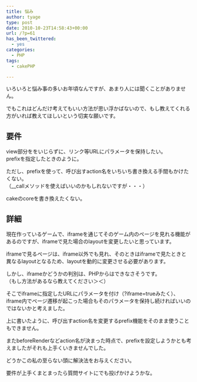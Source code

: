 ```yaml
---
title: 悩み
author: tyage
type: post
date: 2010-10-23T14:58:43+00:00
url: /?p=61
has_been_twittered:
  - yes
categories:
  - PHP
tags:
  - cakePHP

---
```

<p>いろいろと悩み事の多いお年頃なんですが、あまり人には聞くことがありません。</p>
<p>でもこれはどんだけ考えてもいい方法が思い浮かばないので、もし教えてくれる方がいれば教えてほしいという切実な願いです。</p>
<h2>要件</h2>
<p>view部分ををいじらずに、リンク等URLにパラメータを保持したい。<br />
prefixを指定したときのように。</p>
<p>ただし、prefixを使って、呼び出すaction名をいちいち書き換える手間もかけたくない。<br />
（__callメソッドを使えばいいのかもしれないですが・・・）</p>
<p>cakeのcoreを書き換えたくない。</p>
<h2>詳細</h2>
<p>現在作っているゲームで、iframeを通じてそのゲーム内のページを見れる機能があるのですが、iframeで見た場合のlayoutを変更したいと思っています。</p>
<p>iframeで見るページは、iframe以外でも見れ、そのときはiframeで見たときと異なるlayoutとなるため、layoutを動的に変更させる必要があります。</p>
<p>しかし、iframeかどうかの判別は、PHPからはできなさそうです。<br />
（もし方法があるなら教えてください＞＜）</p>
<p>そこでiframeに指定したURLにパラメータを付け（?iframe=trueみたく）、iframe内でページ遷移が起こった場合もそのパラメータを保持し続ければいいのではないかと考えました。</p>
<p>上に書いたように、呼び出すaction名を変更するprefix機能をそのまま使うこともできません。</p>
<p>またbeforeRenderなどaction名が決まった時点で、prefixを設定しようかとも考えましたがそれも上手くいきませんでした。</p>
<p>どうかこの私の至らない頭に解決法をお与えください。</p>
<p>要件が上手くまとまったら質問サイトにでも投げかけようかな。</p>
